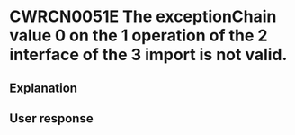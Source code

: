 # CWRCN0051E The exceptionChain value 0 on the 1 operation of the 2 interface of the 3 import is not valid.

## Explanation

## User response